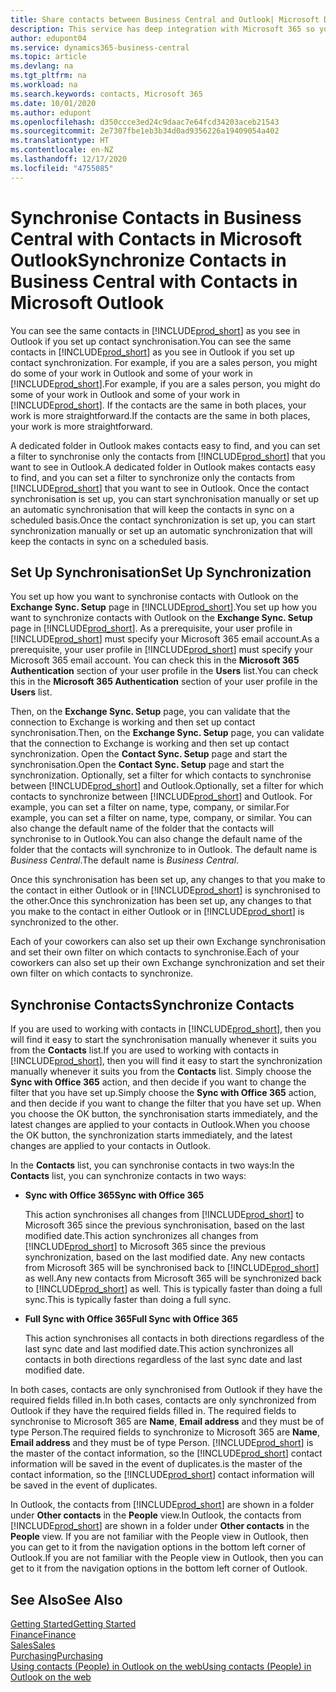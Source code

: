 ```yaml
---
title: Share contacts between Business Central and Outlook| Microsoft Docs
description: This service has deep integration with Microsoft 365 so you can share contacts between Outlook and Business Central.
author: edupont04
ms.service: dynamics365-business-central
ms.topic: article
ms.devlang: na
ms.tgt_pltfrm: na
ms.workload: na
ms.search.keywords: contacts, Microsoft 365
ms.date: 10/01/2020
ms.author: edupont
ms.openlocfilehash: d350ccce3ed24c9daac7e64fcd34203aceb21543
ms.sourcegitcommit: 2e7307fbe1eb3b34d0ad9356226a19409054a402
ms.translationtype: HT
ms.contentlocale: en-NZ
ms.lasthandoff: 12/17/2020
ms.locfileid: "4755085"
---
```

# <a name="synchronize-contacts-in-business-central-with-contacts-in-microsoft-outlook"></a><span data-ttu-id="ae61f-103">Synchronise Contacts in Business Central with Contacts in Microsoft Outlook</span><span class="sxs-lookup"><span data-stu-id="ae61f-103">Synchronize Contacts in Business Central with Contacts in Microsoft Outlook</span></span>
<span data-ttu-id="ae61f-104">You can see the same contacts in [!INCLUDE[prod_short](includes/prod_short.md)] as you see in Outlook if you set up contact synchronisation.</span><span class="sxs-lookup"><span data-stu-id="ae61f-104">You can see the same contacts in [!INCLUDE[prod_short](includes/prod_short.md)] as you see in Outlook if you set up contact synchronization.</span></span> <span data-ttu-id="ae61f-105">For example, if you are a sales person, you might do some of your work in Outlook and some of your work in [!INCLUDE[prod_short](includes/prod_short.md)].</span><span class="sxs-lookup"><span data-stu-id="ae61f-105">For example, if you are a sales person, you might do some of your work in Outlook and some of your work in [!INCLUDE[prod_short](includes/prod_short.md)].</span></span> <span data-ttu-id="ae61f-106">If the contacts are the same in both places, your work is more straightforward.</span><span class="sxs-lookup"><span data-stu-id="ae61f-106">If the contacts are the same in both places, your work is more straightforward.</span></span>  

<span data-ttu-id="ae61f-107">A dedicated folder in Outlook makes contacts easy to find, and you can set a filter to synchronise only the contacts from [!INCLUDE[prod_short](includes/prod_short.md)] that you want to see in Outlook.</span><span class="sxs-lookup"><span data-stu-id="ae61f-107">A dedicated folder in Outlook makes contacts easy to find, and you can set a filter to synchronize only the contacts from [!INCLUDE[prod_short](includes/prod_short.md)] that you want to see in Outlook.</span></span> <span data-ttu-id="ae61f-108">Once the contact synchronisation is set up, you can start synchronisation manually or set up an automatic synchronisation that will keep the contacts in sync on a scheduled basis.</span><span class="sxs-lookup"><span data-stu-id="ae61f-108">Once the contact synchronization is set up, you can start synchronization manually or set up an automatic synchronization that will keep the contacts in sync on a scheduled basis.</span></span>  

## <a name="set-up-synchronization"></a><span data-ttu-id="ae61f-109">Set Up Synchronisation</span><span class="sxs-lookup"><span data-stu-id="ae61f-109">Set Up Synchronization</span></span>
<span data-ttu-id="ae61f-110">You set up how you want to synchronise contacts with Outlook on the **Exchange Sync. Setup** page in [!INCLUDE[prod_short](includes/prod_short.md)].</span><span class="sxs-lookup"><span data-stu-id="ae61f-110">You set up how you want to synchronize contacts with Outlook on the **Exchange Sync. Setup** page in [!INCLUDE[prod_short](includes/prod_short.md)].</span></span> <span data-ttu-id="ae61f-111">As a prerequisite, your user profile in [!INCLUDE[prod_short](includes/prod_short.md)] must specify your Microsoft 365 email account.</span><span class="sxs-lookup"><span data-stu-id="ae61f-111">As a prerequisite, your user profile in [!INCLUDE[prod_short](includes/prod_short.md)] must specify your Microsoft 365 email account.</span></span> <span data-ttu-id="ae61f-112">You can check this in the **Microsoft 365 Authentication** section of your user profile in the **Users** list.</span><span class="sxs-lookup"><span data-stu-id="ae61f-112">You can check this in the **Microsoft 365 Authentication** section of your user profile in the **Users** list.</span></span>  

<span data-ttu-id="ae61f-113">Then, on the **Exchange Sync. Setup** page, you can validate that the connection to Exchange is working and then set up contact synchronisation.</span><span class="sxs-lookup"><span data-stu-id="ae61f-113">Then, on the **Exchange Sync. Setup** page, you can validate that the connection to Exchange is working and then set up contact synchronization.</span></span> <span data-ttu-id="ae61f-114">Open the **Contact Sync. Setup** page and start the synchronisation.</span><span class="sxs-lookup"><span data-stu-id="ae61f-114">Open the **Contact Sync. Setup** page and start the synchronization.</span></span> <span data-ttu-id="ae61f-115">Optionally, set a filter for which contacts to synchronise between [!INCLUDE[prod_short](includes/prod_short.md)] and Outlook.</span><span class="sxs-lookup"><span data-stu-id="ae61f-115">Optionally, set a filter for which contacts to synchronize between [!INCLUDE[prod_short](includes/prod_short.md)] and Outlook.</span></span> <span data-ttu-id="ae61f-116">For example, you can set a filter on name, type, company, or similar.</span><span class="sxs-lookup"><span data-stu-id="ae61f-116">For example, you can set a filter on name, type, company, or similar.</span></span> <span data-ttu-id="ae61f-117">You can also change the default name of the folder that the contacts will synchronise to in Outlook.</span><span class="sxs-lookup"><span data-stu-id="ae61f-117">You can also change the default name of the folder that the contacts will synchronize to in Outlook.</span></span> <span data-ttu-id="ae61f-118">The default name is *Business Central*.</span><span class="sxs-lookup"><span data-stu-id="ae61f-118">The default name is *Business Central*.</span></span>  

<span data-ttu-id="ae61f-119">Once this synchronisation has been set up, any changes to that you make to the contact in either Outlook or in [!INCLUDE[prod_short](includes/prod_short.md)] is synchronised to the other.</span><span class="sxs-lookup"><span data-stu-id="ae61f-119">Once this synchronization has been set up, any changes to that you make to the contact in either Outlook or in [!INCLUDE[prod_short](includes/prod_short.md)] is synchronized to the other.</span></span>  

<span data-ttu-id="ae61f-120">Each of your coworkers can also set up their own Exchange synchronisation and set their own filter on which contacts to synchronise.</span><span class="sxs-lookup"><span data-stu-id="ae61f-120">Each of your coworkers can also set up their own Exchange synchronization and set their own filter on which contacts to synchronize.</span></span>  

## <a name="synchronize-contacts"></a><span data-ttu-id="ae61f-121">Synchronise Contacts</span><span class="sxs-lookup"><span data-stu-id="ae61f-121">Synchronize Contacts</span></span>
<span data-ttu-id="ae61f-122">If you are used to working with contacts in [!INCLUDE[prod_short](includes/prod_short.md)], then you will find it easy to start the synchronisation manually whenever it suits you from the **Contacts** list.</span><span class="sxs-lookup"><span data-stu-id="ae61f-122">If you are used to working with contacts in [!INCLUDE[prod_short](includes/prod_short.md)], then you will find it easy to start the synchronization manually whenever it suits you from the **Contacts** list.</span></span> <span data-ttu-id="ae61f-123">Simply choose the **Sync with Office 365** action, and then decide if you want to change the filter that you have set up.</span><span class="sxs-lookup"><span data-stu-id="ae61f-123">Simply choose the **Sync with Office 365** action, and then decide if you want to change the filter that you have set up.</span></span> <span data-ttu-id="ae61f-124">When you choose the OK button, the synchronisation starts immediately, and the latest changes are applied to your contacts in Outlook.</span><span class="sxs-lookup"><span data-stu-id="ae61f-124">When you choose the OK button, the synchronization starts immediately, and the latest changes are applied to your contacts in Outlook.</span></span>  

<span data-ttu-id="ae61f-125">In the **Contacts** list, you can synchronise contacts in two ways:</span><span class="sxs-lookup"><span data-stu-id="ae61f-125">In the **Contacts** list, you can synchronize contacts in two ways:</span></span>

* <span data-ttu-id="ae61f-126">**Sync with Office 365**</span><span class="sxs-lookup"><span data-stu-id="ae61f-126">**Sync with Office 365**</span></span>

  <span data-ttu-id="ae61f-127">This action synchronises all changes from [!INCLUDE[prod_short](includes/prod_short.md)] to Microsoft 365 since the previous synchronisation, based on the last modified date.</span><span class="sxs-lookup"><span data-stu-id="ae61f-127">This action synchronizes all changes from [!INCLUDE[prod_short](includes/prod_short.md)] to Microsoft 365 since the previous synchronization, based on the last modified date.</span></span> <span data-ttu-id="ae61f-128">Any new contacts from Microsoft 365 will be synchronised back to [!INCLUDE[prod_short](includes/prod_short.md)] as well.</span><span class="sxs-lookup"><span data-stu-id="ae61f-128">Any new contacts from Microsoft 365 will be synchronized back to [!INCLUDE[prod_short](includes/prod_short.md)] as well.</span></span> <span data-ttu-id="ae61f-129">This is typically faster than doing a full sync.</span><span class="sxs-lookup"><span data-stu-id="ae61f-129">This is typically faster than doing a full sync.</span></span>  

* <span data-ttu-id="ae61f-130">**Full Sync with Office 365**</span><span class="sxs-lookup"><span data-stu-id="ae61f-130">**Full Sync with Office 365**</span></span>

  <span data-ttu-id="ae61f-131">This action synchronises all contacts in both directions regardless of the last sync date and last modified date.</span><span class="sxs-lookup"><span data-stu-id="ae61f-131">This action synchronizes all contacts in both directions regardless of the last sync date and last modified date.</span></span>  

<span data-ttu-id="ae61f-132">In both cases, contacts are only synchronised from Outlook if they have the required fields filled in.</span><span class="sxs-lookup"><span data-stu-id="ae61f-132">In both cases, contacts are only synchronized from Outlook if they have the required fields filled in.</span></span> <span data-ttu-id="ae61f-133">The required fields to synchronise to Microsoft 365 are **Name**, **Email address** and they must be of type Person.</span><span class="sxs-lookup"><span data-stu-id="ae61f-133">The required fields to synchronize to Microsoft 365 are **Name**, **Email address** and they must be of type Person.</span></span> [!INCLUDE[prod_short](includes/prod_short.md)] <span data-ttu-id="ae61f-134">is the master of the contact information, so the [!INCLUDE[prod_short](includes/prod_short.md)] contact information will be saved in the event of duplicates.</span><span class="sxs-lookup"><span data-stu-id="ae61f-134">is the master of the contact information, so the [!INCLUDE[prod_short](includes/prod_short.md)] contact information will be saved in the event of duplicates.</span></span>  

<span data-ttu-id="ae61f-135">In Outlook, the contacts from [!INCLUDE[prod_short](includes/prod_short.md)] are shown in a folder under **Other contacts** in the **People**  view.</span><span class="sxs-lookup"><span data-stu-id="ae61f-135">In Outlook, the contacts from [!INCLUDE[prod_short](includes/prod_short.md)] are shown in a folder under **Other contacts** in the **People**  view.</span></span> <span data-ttu-id="ae61f-136">If you are not familiar with the People view in Outlook, then you can get to it from the navigation options in the bottom left corner of Outlook.</span><span class="sxs-lookup"><span data-stu-id="ae61f-136">If you are not familiar with the People view in Outlook, then you can get to it from the navigation options in the bottom left corner of Outlook.</span></span>  

## <a name="see-also"></a><span data-ttu-id="ae61f-137">See Also</span><span class="sxs-lookup"><span data-stu-id="ae61f-137">See Also</span></span>
[<span data-ttu-id="ae61f-138">Getting Started</span><span class="sxs-lookup"><span data-stu-id="ae61f-138">Getting Started</span></span>](product-get-started.md)  
[<span data-ttu-id="ae61f-139">Finance</span><span class="sxs-lookup"><span data-stu-id="ae61f-139">Finance</span></span>](finance.md)  
[<span data-ttu-id="ae61f-140">Sales</span><span class="sxs-lookup"><span data-stu-id="ae61f-140">Sales</span></span>](sales-manage-sales.md)  
[<span data-ttu-id="ae61f-141">Purchasing</span><span class="sxs-lookup"><span data-stu-id="ae61f-141">Purchasing</span></span>](purchasing-manage-purchasing.md)  
[<span data-ttu-id="ae61f-142">Using contacts (People) in Outlook on the web</span><span class="sxs-lookup"><span data-stu-id="ae61f-142">Using contacts (People) in Outlook on the web</span></span>](https://support.office.com/article/Using-contacts-People-in-Outlook-on-the-web-1e3438c7-26b2-420c-87de-3cea9d31b5cb?appver=OWB150)  
